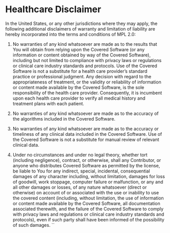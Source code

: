 
# Healthcare Disclaimer
In the United States, or any other jurisdictions where they may apply, the following additional disclaimers of warranty and limitation of liability are hereby incorporated into the terms and conditions of MPL 2.0:

1. No warranties of any kind whatsoever are made as to the results that You will obtain from relying upon the Covered Software (or any information or content obtained by way of the Covered Software), including but not limited to compliance with privacy laws or regulations or clinical care industry standards and protocols. Use of the Covered Software is not a substitute for a health care provider’s standard practice or professional judgment. Any decision with regard to the appropriateness of treatment, or the validity or reliability of information or content made available by the Covered Software, is the sole responsibility of the health care provider. Consequently, it is incumbent upon each health care provider to verify all medical history and treatment plans with each patient.

2. No warranties of any kind whatsoever are made as to the accuracy of the algorithms included in the Covered Software.

3. No warranties of any kind whatsoever are made as to the accuracy or timeliness of any clinical data included in the Covered Software. Use of the Covered Software is not a substitute for manual review of relevant clinical data.

4. Under no circumstances and under no legal theory, whether tort (including negligence), contract, or otherwise, shall any Contributor, or anyone who distributes Covered Software as permitted by the license, be liable to You for any indirect, special, incidental, consequential damages of any character including, without limitation, damages for loss of goodwill, work stoppage, computer failure or malfunction, or any and all other damages or losses, of any nature whatsoever (direct or otherwise) on account of or associated with the use or inability to use the covered content (including, without limitation, the use of information or content made available by the Covered Software, all documentation associated therewith, and the failure of the Covered Software to comply with privacy laws and regulations or clinical care industry standards and protocols), even if such party shall have been informed of the possibility of such damages.
``
